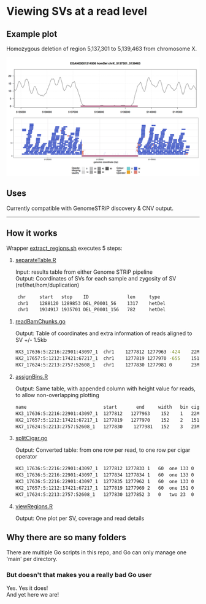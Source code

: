 # Viewing SVs at a read level

## Example plot

Homozygous deletion of region 5,137,301 to 5,139,463 from chromosome X.

![homDel-chrX_5137301_5139463](https://github.com/brittanyhowell/sv-view/blob/master/examplePlot/EGAN00001214506-homDel-chrX_5137301_5139463.png "example")

## Uses

Currently compatible with GenomeSTRiP discovery & CNV output.

***

## How it works

Wrapper [extract_regions.sh](https://github.com/brittanyhowell/sv-view/blob/master/extract_regions.sh) executes 5 steps:

1. [separateTable.R](https://github.com/brittanyhowell/sv-view/blob/master/separateTable.R)

   Input: results table from either Genome STRiP pipeline  
   Output: Coordinates of SVs for each sample and zygosity of SV (ref/het/hom/duplication)

```bash
    chr     start   stop    ID              len     type
    chr1    1288120 1289853 DEL_P0001_56    1317    hetDel
    chr1    1934917 1935701 DEL_P0001_156   782     hetDel
```

1. [readBamChunks.go](https://github.com/brittanyhowell/sv-view/blob/master/readBamChunks/readBamChunks.go)

    Output: Table of coordinates and extra information of reads aligned to SV +/- 1.5kb

    ```bash
    HX3_17636:5:2216:22901:43097_1  chr1    1277812 1277963 -424    22M1I128M   60  AS:i:133    pP--r-1-----
    HX2_17657:5:1212:17421:67217_1  chr1    1277819 1277970 -655    151M        60  AS:i:151    pP--r-1-----
    HX7_17624:5:2213:2757:52608_1   chr1    1277830 1277981 0       23M128S     0   AS:i:23     p----R-2----

    ```
1. [assignBins.R](https://github.com/brittanyhowell/sv-view/blob/master/assignBins.R)

    Output: Same table, with appended column with height value for reads, to allow non-overlapping plotting

    ```bash
    name                            start       end     width   bin cigar       mapq    AS          flags           tlen
    HX3_17636:5:2216:22901:43097_1  1277812   1277963    152    1   22M1I128M   60      AS:i:133    pP--r-1-----    -424
    HX2_17657:5:1212:17421:67217_1  1277819   1277970    152    2   151M        60      AS:i:151    pP--r-1-----    -655
    HX7_17624:5:2213:2757:52608_1   1277830    1277981   152    3   23M128S     0       AS:i:23     p----R-2----    0

    ```
1. [splitCigar.go](https://github.com/brittanyhowell/sv-view/blob/master/splitCigar/splitCigar.go)

    Output: Converted table: from one row per read, to one row per cigar operator

    ```bash
    HX3_17636:5:2216:22901:43097_1  1277812 1277833 1   60  one 133 0   22M1I128M   M   22
    HX3_17636:5:2216:22901:43097_1  1277834 1277834 1   60  one 133 0   22M1I128M   I   1
    HX3_17636:5:2216:22901:43097_1  1277835 1277962 1   60  one 133 0   22M1I128M   M   128
    HX2_17657:5:1212:17421:67217_1  1277819 1277969 2   60  one 151 0   151M        M   151
    HX7_17624:5:2213:2757:52608_1   1277830 1277852 3   0   two 23  0   23M128S     M   23
    ```
1. [viewRegions.R](https://github.com/brittanyhowell/sv-view/blob/master/viewRegions.R)

    Output: One plot per SV, coverage and read details

## Why there are so many folders

There are multiple Go scripts in this repo, and Go can only manage one 'main' per directory.

### But doesn't that makes you a really bad Go user

Yes. Yes it does!  
And yet here we are!
